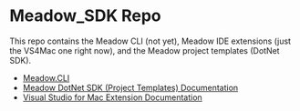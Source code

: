# Meadow_SDK Repo

This repo contains the Meadow CLI (not yet), Meadow IDE extensions (just the VS4Mac one right now), and the Meadow project templates (DotNet SDK). 

* [Meadow.CLI](Meadow.CLI/readme.md)
* [Meadow DotNet SDK (Project Templates) Documentation](Meadow_DotNet_SDK/readme.md)
* [Visual Studio for Mac Extension Documentation](VS4Mac_MEadow_Extension/readme.md)